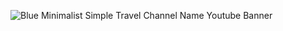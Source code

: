 ![Blue Minimalist Simple Travel Channel Name Youtube Banner](https://github.com/Caden-Cobb/Caden-Cobb/assets/90775304/dc4d40ea-612b-4ad5-9d11-e7e233169b91)
